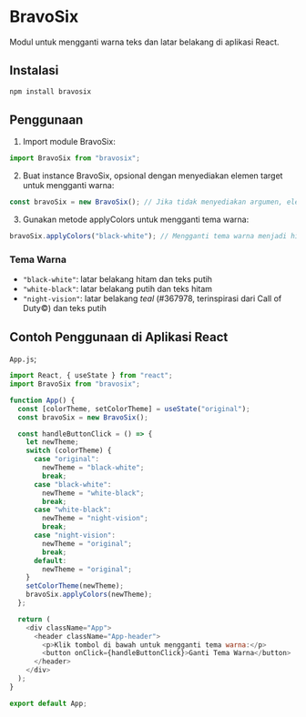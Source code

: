 # BravoSix

Modul untuk mengganti warna teks dan latar belakang di aplikasi React.

## Instalasi

```bash
npm install bravosix
```

## Penggunaan

1. Import module BravoSix:

```javascript
import BravoSix from "bravosix";
```

2. Buat instance BravoSix, opsional dengan menyediakan elemen target untuk mengganti warna:

```javascript
const bravoSix = new BravoSix(); // Jika tidak menyediakan argumen, elemen 'body' akan menjadi target
```

3. Gunakan metode applyColors untuk mengganti tema warna:

```javascript
bravoSix.applyColors("black-white"); // Mengganti tema warna menjadi hitam-putih
```

### Tema Warna

- `"black-white"`: latar belakang hitam dan teks putih
- `"white-black"`: latar belakang putih dan teks hitam
- `"night-vision"`: latar belakang _teal_ (#367978, terinspirasi dari Call of Duty©) dan teks putih

## Contoh Penggunaan di Aplikasi React

`App.js`;

```javascript
import React, { useState } from "react";
import BravoSix from "bravosix";

function App() {
  const [colorTheme, setColorTheme] = useState("original");
  const bravoSix = new BravoSix();

  const handleButtonClick = () => {
    let newTheme;
    switch (colorTheme) {
      case "original":
        newTheme = "black-white";
        break;
      case "black-white":
        newTheme = "white-black";
        break;
      case "white-black":
        newTheme = "night-vision";
        break;
      case "night-vision":
        newTheme = "original";
        break;
      default:
        newTheme = "original";
    }
    setColorTheme(newTheme);
    bravoSix.applyColors(newTheme);
  };

  return (
    <div className="App">
      <header className="App-header">
        <p>Klik tombol di bawah untuk mengganti tema warna:</p>
        <button onClick={handleButtonClick}>Ganti Tema Warna</button>
      </header>
    </div>
  );
}

export default App;
```
